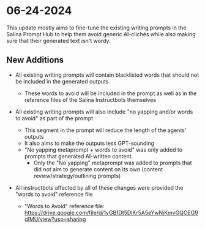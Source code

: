 # 06-24-2024

This update mostly aims to fine-tune the existing writing prompts in the Salina Prompt Hub to help them avoid generic AI-clichés while also making sure that their generated text isn't wordy.

## New Additions

- All existing writing prompts will contain blacklisted words that should not be included in the generated outputs
  - These words to avoid will be included in the prompt as well as in the reference files of the Salina Instructbots themselves
    
- All existing writing prompts will also include "no yapping and/or words to avoid" as part of the prompt
  - This segment in the prompt will reduce the length of the agents' outputs
  - It also aims to make the outputs less GPT-sounding
  - "No yapping metaprompt + words to avoid" was only added to prompts that generated AI-written content.
      - Only the "No yapping" metaprompt was added to prompts that did not aim to generate content on its own (content review/strategy/outlining prompts)
        
- All instructbots affected by all of these changes were provided the "words to avoid" reference file 
    - "Words to Avoid" reference file: https://drive.google.com/file/d/1yGBfDt5DIKr5A5eYwNiKmvGQOEG9dIMU/view?usp=sharing
